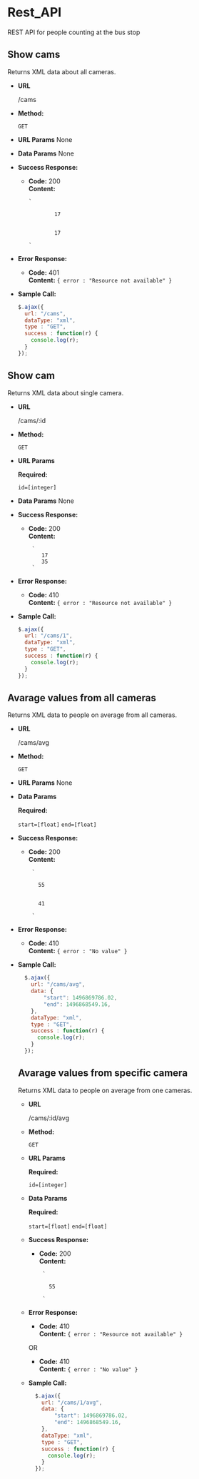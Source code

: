 # Rest_API
REST API for people counting at the bus stop

**Show cams**
----
  Returns XML data about all cameras.

* **URL**

  /cams

* **Method:**

  `GET`
  
*  **URL Params**
      None
   <!--**Required:**-->
 
   <!--`id=[integer]`-->

* **Data Params**
  None

* **Success Response:**

  * **Code:** 200 <br />
    **Content:** 
    <pre><code>`<cams>
        <cam id="1" name="cam1">
            <value timestamp="1496869786.02">17</value>
        </cam>
        <cam id="2" name="cam2">
            <value timestamp="1496869786.02">17</value>
        </cam>
    </cams>`
    </code></pre>
* **Error Response:**

  * **Code:** 401 <br />
    **Content:** `{ error : "Resource not available" }`

  <!--OR-->

  <!--* **Code:** 401 UNAUTHORIZED <br />-->
    <!--**Content:** `{ error : "You are unauthorized to make this request." }`-->

* **Sample Call:**

    ```javascript
    $.ajax({
      url: "/cams",
      dataType: "xml",
      type : "GET",
      success : function(r) {
        console.log(r);
      }
    });
    ```

**Show cam**
----
  Returns XML data about single camera.

* **URL**

  /cams/:id

* **Method:**

  `GET`
  
*  **URL Params**
   
   **Required:**
 
   `id=[integer]`

* **Data Params**
  None

* **Success Response:**

  * **Code:** 200 <br />
    **Content:**
    <pre><code> `<cam id="1" name="cam1">
        <value timestamp="1496869786.02">17</value>
        <value timestamp="1496869996.02">35</value>
     </cam>`</code></pre>
* **Error Response:**

  * **Code:** 410 <br />
    **Content:** `{ error : "Resource not available" }`

  <!--OR-->

  <!--* **Code:** 401 UNAUTHORIZED <br />-->
    <!--**Content:** `{ error : "You are unauthorized to make this request." }`-->

* **Sample Call:**

    ```javascript
    $.ajax({
      url: "/cams/1",
      dataType: "xml",
      type : "GET",
      success : function(r) {
        console.log(r);
      }
    });
    ```

**Avarage values from all cameras**
----
  Returns XML data to people on average from all cameras.

* **URL**

  /cams/avg

* **Method:**

  `GET`
  
*  **URL Params**
   None
   <!--**Required:**-->
 
   <!--`id=[integer]`-->

* **Data Params**

  **Required:**
   
     `start=[float]`
     `end=[float]`

* **Success Response:**

  * **Code:** 200 <br />
    **Content:**
    <pre><code> `<cams>
      <cam id="1" name="cam1">
       <avg_value end_timestamp="1496869786.02" start_timestamp="1496868549.16">55</avg_value>
      </cam>
      <cam id="2" name="cam2">
       <avg_value end_timestamp="1496869786.02" start_timestamp="1496868549.16">41</avg_value>
      </cam>
     </cams>`</code></pre>
* **Error Response:**

  * **Code:** 410 <br />
    **Content:** `{ error : "No value" }`

  <!--OR-->

  <!--* **Code:** 401 UNAUTHORIZED <br />-->
    <!--**Content:** `{ error : "You are unauthorized to make this request." }`-->

* **Sample Call:**
    ```javascript
      $.ajax({
        url: "/cams/avg",
        data: { 
            "start": 1496869786.02, 
            "end": 1496868549.16, 
        },
        dataType: "xml",
        type : "GET",
        success : function(r) {
          console.log(r);
        }
      });
    ```
  
  **Avarage values from specific camera**
  ----
    Returns XML data to people on average from one cameras.
  
  * **URL**
  
    /cams/:id/avg
  
  * **Method:**
  
    `GET`
    
  *  **URL Params**
     
     **Required:**
   
     `id=[integer]`
  
  * **Data Params**
  
    **Required:**
     
       `start=[float]`
       `end=[float]`
  
  * **Success Response:**
  
    * **Code:** 200 <br />
      **Content:**
      <pre><code> `<cams>
        <cam id="1" name="cam1">
         <avg_value end_timestamp="1496869786.02" start_timestamp="1496868549.16">55</avg_value>
        </cam>
       </cams>`</code></pre>
  * **Error Response:**
  
    * **Code:** 410 <br />
      **Content:** `{ error : "Resource not available" }`
  
    OR
  
    * **Code:** 410 <br />
      **Content:** `{ error : "No value" }`
  
  * **Sample Call:**
  
    ```javascript
      $.ajax({
        url: "/cams/1/avg",
        data: { 
            "start": 1496869786.02, 
            "end": 1496868549.16, 
        },
        dataType: "xml",
        type : "GET",
        success : function(r) {
          console.log(r);
        }
      });
    ```
